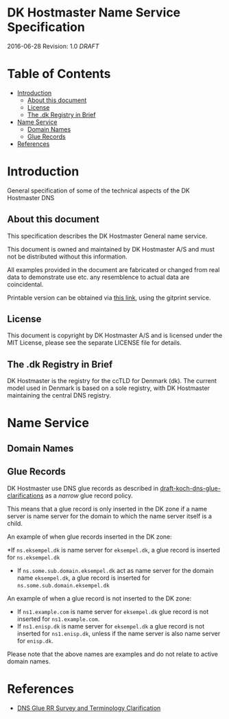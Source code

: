 # DK Hostmaster Name Service Specification

2016-06-28
Revision: 1.0 *DRAFT*

# Table of Contents

<!-- MarkdownTOC -->

- [Introduction](#introduction)
    - [About this document](#about-this-document)
    - [License](#license)
    - [The .dk Registry in Brief](#the-dk-registry-in-brief)
- [Name Service](#name-service)
    - [Domain Names](#domain-names)
    - [Glue Records](#glue-records)
- [References](#references)

<!-- /MarkdownTOC -->


<a name="introduction"></a>
# Introduction

General specification of some of the technical aspects of the DK Hostmaster DNS

<a name="about-this-document"></a>
## About this document

This specification describes the DK Hostmaster General name service.

This document is owned and maintained by DK Hostmaster A/S and must not be distributed without this information.

All examples provided in the document are fabricated or changed from real data to demonstrate use etc. any resemblence to actual data are coincidental.

Printable version can be obtained via [this link](https://gitprint.com/DK-Hostmaster/dkhm-name-service-specification/blob/master/README.md), using the gitprint service.

<a name="license"></a>
## License

This document is copyright by DK Hostmaster A/S and is licensed under the MIT License, please see the separate LICENSE file for details.

<a name="the-dk-registry-in-brief"></a>
## The .dk Registry in Brief

DK Hostmaster is the registry for the ccTLD for Denmark (dk). The current model used in Denmark is based on a sole registry, with DK Hostmaster maintaining the central DNS registry.

<a name="name-service"></a>
# Name Service

<a name="domain-names"></a>
## Domain Names

<a name="glue-records"></a>
## Glue Records

DK Hostmaster use DNS glue records as described in [draft-koch-dns-glue-clarifications] as a _narrow_ glue record policy. 

This means that a glue record is only inserted in the DK zone if a name server is name server for the domain to which the name server itself is a child.

An example of when glue records inserted in the DK zone:

*If `ns.eksempel.dk` is name server for `eksempel.dk`, a glue record is inserted for `ns.eksempel.dk`
* If `ns.some.sub.domain.eksempel.dk` act as name server for the domain name `eksempel.dk`, a glue record is inserted for `ns.some.sub.domain.eksempel.dk`

An example of when a glue record is not inserted to the DK zone:

* If `ns1.example.com` is name server for `eksempel.dk` glue record is not inserted for `ns1.example.com`.
* If `ns1.enisp.dk` is name server for `eksempel.dk` a glue record is not inserted for `ns1.enisp.dk`, unless if the name server is also name server for `enisp.dk`.

Please note that the above names are examples and do not relate to active domain names.

<a name="references"></a>
# References

* [DNS Glue RR Survey and Terminology Clarification][draft-koch-dns-glue-clarifications]

[draft-koch-dns-glue-clarifications]: https://tools.ietf.org/html/draft-koch-dns-glue-clarifications-04#page-5
